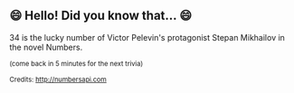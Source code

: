 ## 😄 Hello! Did you know that... 😄
34 is the lucky number of Victor Pelevin's protagonist Stepan Mikhailov in the novel Numbers.

<sup>(come back in 5 minutes for the next trivia)</sup>


<sup>Credits: http://numbersapi.com</sup>
